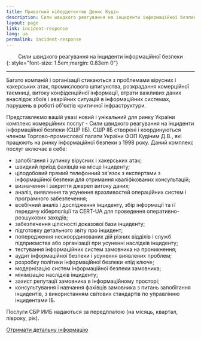 ```yaml
---
title: Приватний кібердетектив Денис Кудін
description: Сили швидкого реагування на інциденти інформаційної безпеки
layout: page
link: incident-response
lang: ua
permalink: incident-response
---
```


<center>Сили швидкого реагування на інциденти інформаційної безпеки</center>
{: style="font-size: 1.5em;margin: 0.83em 0"}
<hr />

Багато компаній і організації стикаються з проблемами вірусних і хакерських атак, промислового шпигунства, розкрадання комерційної таємниці, витоку конфіденційної інформації, втрати важливих даних внаслідок збоїв і аварійних ситуацій в інформаційних системах, порушень в роботі об'єктів критичної інфраструктури.

Представляємо вашій увазі новий і унікальний для ринку України комплекс комерційних послуг - Сили швидкого реагування на інциденти інформаційної безпеки (СШР ІІБ). СШР ІІБ створені і координуються членом Торгово-промислової палати України ФОП Кудіним Д.В., які працюють на ринку інформаційної безпеки з 1998 року. Даний комплекс послуг включає в себе:

* запобігання і зупинку вірусних і хакерських атак;
* швидкий приїзд фахівців на місце інциденту;
* цілодобовий прямий телефонний зв'язок з експертами з інформаційної безпеки для отримання кваліфікованих консультацій;
* визначення і закриття джерел витоку даних;
* аналіз, виявлення та усунення вразливостей операційних систем і програмного забезпечення;
* всебічний аналіз і дослідження інциденту, збір інформації та її передачу кіберполіції та CERT-UA для проведення оперативно-розшукових заходів;
* забезпечення цілісності доказової бази інциденту;
* підготовку детального звіту про інцидент;
* попередження нескоординованих дій різних відділів і служб підприємства або організації при усуненні наслідків інциденту;
* тестування інформаційних систем замовника на проникнення;
* аудит інформаційної безпеки і усунення виявлених проблем;
* розробку політики інформаційної безпеки «під ключ»;
* модернізацію систем інформаційної безпеки замовника;
* мінімізацію наслідків інциденту;
* захист репутації замовника в інформаційному просторі;
* консультування і навчання фахівців замовника з питань запобігання інцидентів, з використанням світових стандартів по управлінню інцидентами ІБ.

Послуги СБР ИИБ надаються за передплатою (на місяць, квартал, півроку, рік).

[Отримати детальну інформацію](/contacts)
